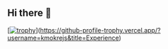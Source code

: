 ## Hi there 👋
[[![trophy](https://github-profile-trophy.vercel.app/?username=kmokrejs&theme=onedark)](https://github.com/ryo-ma/github-profile-trophy)](https://github-profile-trophy.vercel.app/?username=kmokrejs&title=Experience)
<!--
**kmokrejs/kmokrejs** is a ✨ _special_ ✨ repository because its `README.md` (this file) appears on your GitHub profile.

Here are some ideas to get you started:

- 🔭 I’m currently working on ...
- 🌱 I’m currently learning ...
- 👯 I’m looking to collaborate on ...
- 🤔 I’m looking for help with ...
- 💬 Ask me about ...
- 📫 How to reach me: ...
- 😄 Pronouns: ...
- ⚡ Fun fact: ...
-->
